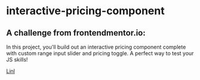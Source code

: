 # interactive-pricing-component

## A challenge from frontendmentor.io: 
In this project, you'll build out an interactive pricing component complete with custom range input slider and pricing toggle. A perfect way to test your JS skills!

[Linl](https://www.frontendmentor.io/challenges/interactive-pricing-component-t0m8PIyY8)
